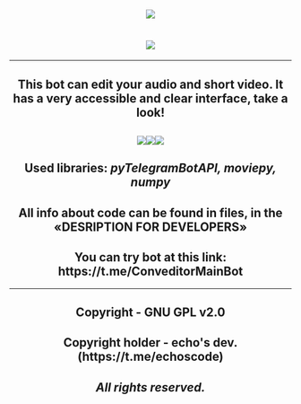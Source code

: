 <h1 align=center><img src="https://readme-typing-svg.herokuapp.com?font=Fira+Code&size=50&pause=1000&color=7f7e80&center=true&vCenter=true&width=435&lines=Conveditor"></h1>
<h1 align=center><img src="https://github.com/echocomplex/main/assets/102752755/3c1c2442-9451-4561-9ead-806dd38f121e"></h1>

--- 

<h2 align=center>This bot can edit your audio and short video. It has a very accessible and clear interface, take a look!</h2>

<h2 align=center><img src="https://github.com/echocomplex/main/assets/102752755/45ae4966-c4b4-478b-ae9b-4ef7f26d0427"><img src="https://github.com/echocomplex/main/assets/102752755/8fe33ee8-0619-4c17-a734-fba9f6695e81"><img src="https://github.com/echocomplex/main/assets/102752755/86e8d174-3302-40b2-93d9-0ad5c23e5c32"></h2>

<h2 align=center>Used libraries: <i>pyTelegramBotAPI, moviepy, numpy</i></h2>

<h2 align=center>All info about code can be found in files, in the «DESRIPTION FOR DEVELOPERS»</h2>

<h2 align=center>You can try bot at this link: https://t.me/ConveditorMainBot</h2>

---

<h2 align=center><b>Copyright - GNU GPL v2.0</b></h2>
<h2 align=center><b>Copyright holder - echo's dev. (https://t.me/echoscode)</b></h2>
<h2 align=center><b><i>All rights reserved.</i></b></h2>
